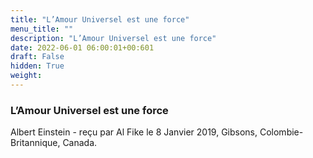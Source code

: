 ```yaml
---
title: "L’Amour Universel est une force"
menu_title: ""
description: "L’Amour Universel est une force"
date: 2022-06-01 06:00:01+00:601
draft: False
hidden: True
weight:
---
```

### L’Amour Universel est une force

Albert Einstein - reçu par Al Fike le 8 Janvier 2019, Gibsons, Colombie-Britannique, Canada.



